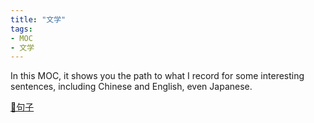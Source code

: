 ```yaml
---
title: "文学"
tags:
- MOC
- 文学
---
```


In this MOC, it shows you the path to what I record for some interesting sentences, including Chinese and English, even Japanese.

[🌌句子](文学/句子.md)